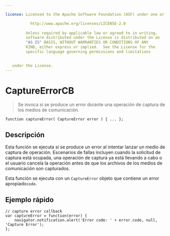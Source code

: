 ```yaml
---

license: Licensed to the Apache Software Foundation (ASF) under one or more contributor license agreements. See the NOTICE file distributed with this work for additional information regarding copyright ownership. The ASF licenses this file to you under the Apache License, Version 2.0 (the "License"); you may not use this file except in compliance with the License. You may obtain a copy of the License at

           http://www.apache.org/licenses/LICENSE-2.0
    
         Unless required by applicable law or agreed to in writing,
         software distributed under the License is distributed on an
         "AS IS" BASIS, WITHOUT WARRANTIES OR CONDITIONS OF ANY
         KIND, either express or implied.  See the License for the
         specific language governing permissions and limitations
    

   under the License.
---
```


# CaptureErrorCB

> Se invoca si se produce un error durante una operación de captura de los medios de comunicación.

    function captureError( CaptureError error ) { ... };
    

## Descripción

Esta función se ejecuta si se produce un error al intentar lanzar un medio de captura de operación. Escenarios de fallas incluyen cuando la solicitud de captura está ocupada, una operación de captura ya está llevando a cabo o el usuario cancela la operación antes de que los archivos de los medios de comunicación son capturados.

Esta función se ejecuta con un `CaptureError` objeto que contiene un error apropiado`code`.

## Ejemplo rápido

    // capture error callback
    var captureError = function(error) {
        navigator.notification.alert('Error code: ' + error.code, null, 'Capture Error');
    };